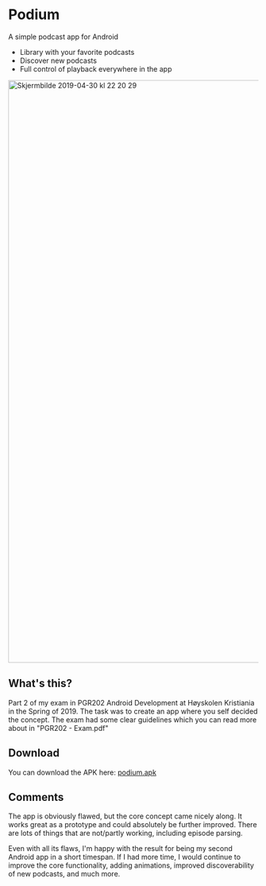 # Podium
A simple podcast app for Android

* Library with your favorite podcasts
* Discover new podcasts
* Full control of playback everywhere in the app

<img width="1172" alt="Skjermbilde 2019-04-30 kl  22 20 29" src="https://user-images.githubusercontent.com/4276097/56990754-2fa32c00-6b96-11e9-8ced-03feda23306c.png">

## What's this?
Part 2 of my exam in PGR202 Android Development at Høyskolen Kristiania in the Spring of 2019. 
The task was to create an app where you self decided the concept. 
The exam had some clear guidelines which you can read more about in "PGR202 - Exam.pdf"

## Download
You can download the APK here: [podium.apk](https://github.com/jahnsrud/Podium-Android/files/3133008/podium.apk.zip)

## Comments
The app is obviously flawed, but the core concept came nicely along. 
It works great as a prototype and could absolutely be further improved. 
There are lots of things that are not/partly working, including episode parsing. 

Even with all its flaws, I'm happy with the result for being my second Android 
app in a short timespan. If I had more time, I would continue to improve 
the core functionality, adding animations, improved discoverability of 
new podcasts, and much more.  